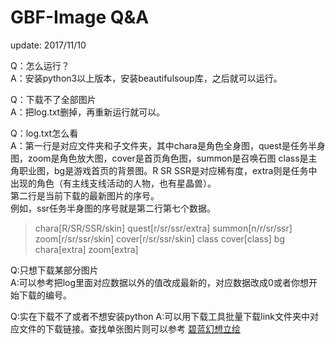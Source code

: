 GBF-Image Q&A
========================
update: 2017/11/10

Q：怎么运行？  
A：安装python3以上版本，安装beautifulsoup库，之后就可以运行。

Q：下载不了全部图片  
A：把log.txt删掉，再重新运行就可以。

Q：log.txt怎么看  
A：第一行是对应文件夹和子文件夹，其中chara是角色全身图，quest是任务半身图，zoom是角色放大图，cover是首页角色图，summon是召唤石图 class是主角职业图，bg是游戏首页的背景图。R SR SSR是对应稀有度，extra则是任务中出现的角色（有主线支线活动的人物，也有星晶兽）。  
第二行是当前下载的最新图片的序号。  
例如，ssr任务半身图的序号就是第二行第七个数据。
>chara[R/SR/SSR/skin] quest[r/sr/ssr/extra] summon[n/r/sr/ssr] zoom[r/sr/ssr/skin] cover[r/sr/ssr/skin] class cover[class] bg chara[extra] zoom[extra]

Q:只想下载某部分图片  
A:可以参考把log里面对应数据以外的值改成最新的，对应数据改成0或者你想开始下载的编号。

Q:实在下载不了或者不想安装python
A:可以用下载工具批量下载link文件夹中对应文件的下载链接。查找单张图片则可以参考 [碧蓝幻想立绘](niejx.com/gbfimage)

